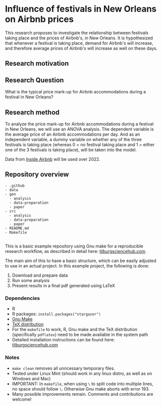 # Influence of festivals in New Orleans on Airbnb prices 
This research proposes to investigate the relationship between festivals taking place and the prices of Airbnb's, in New Orleans. It is hypothesized that whenever a festival is taking place, demand for Airbnb's will increase, and therefore average prices of Airbnb's will increase as well on these days. 

## Research motivation

## Research Question
What is the typical price mark-up for Airbnb accommodations during a festival in New Orleans?

## Research method

To analyze the price mark-up for Airbnb accommodations during a festival in New Orleans, we will use an ANOVA analysis. The dependent variable is the average price of an Airbnb accommodations per day. And as an independent variable, a dummy variable on whether any of the three festivals is taking place (whereas 0 = no festival taking place and 1 = either one of the 3 festivals is taking place), will be taken into the model.

Data from [Inside Airbnb](http://insideairbnb.com/new-orleans) will be used over 2022.

## Repository overview
```
- .github
- data
- gen
  - analysis
  - data-preparation
  - paper
- src
  - analysis
  - data-preparation
  - paper
- README.md
- Makefile
```

##
This is a basic example repository using Gnu make for a reproducible research workflow, as described in detail here: [tilburgsciencehub.com](http://tilburgsciencehub.com/). 

The main aim of this to have a basic structure, which can be easily adjusted to use in an actual project.  In this example project, the following is done: 
1. Download and prepare data
2. Run some analysis
3. Present results in a final pdf generated using LaTeX

### Dependencies
- R 
- R packages: `install.packages("stargazer")`
- [Gnu Make](https://tilburgsciencehub.com/get/make) 
- [TeX distribution](https://tilburgsciencehub.com/get/latex/?utm_campaign=referral-short)
- For the `makefile` to work, R, Gnu make and the TeX distribution (specifically `pdflatex`) need to be made available in the system path 
- Detailed installation instructions can be found here: [tilburgsciencehub.com](http://tilburgsciencehub.com/)


### Notes
- `make clean` removes all unncessary temporary files. 
- Tested under Linux Mint (should work in any linux distro, as well as on Windows and Mac) 
- IMPORTANT: In `makefile`, when using `\` to split code into multiple lines, no space should follow `\`. Otherwise Gnu make aborts with error 193. 
- Many possible improvements remain. Comments and contributions are welcome!
